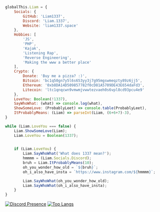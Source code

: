 ```js
globalThis.Liam = {
    Socials: {
        GitHub: 'Liam1337',
        Discord: 'Liam.1337',
        Website: 'liam1337.space'
    },
    Hobbies: [
        'JS',
        'PHP',
        'Kajak',
        'Listening Rap',
        'Reverse Engineering',
        'Making the www a better place'
    ],
    Crypto: {
        Donate: 'Buy me a pizza? :)',
        Bitcoin: 'bc1q50gn7y5l6s653yy3j7g95mgswmeqzty89z6jj5',
        Ethereum: '0xb8DA14D509857782f0cD81A5709DE43E654daFd3',
        Litecoin: 'ltc1qnqcwn9vmwmjvwwtezvaeh0s6vpl8cd93pcu4e9'
    },
    LoveYou: Boolean(!1337),
    SayWhoWhat: (what) => console.log(what),
    ShowSomeLove: (ProbablyLeet) => console.table(ProbablyLeet),
    ItProbablyMeans: (Liam) => parseInt(Liam, (6+6+7)-3),
}

while (Liam.LoveYou === false) {
    Liam.ShowSomeLove(Liam);
    Liam.LoveYou = Boolean(1337);
    

    if (Liam.LoveYou) {
        Liam.SayWhoWhat('What does 1337 mean?');
        hmmmm = (Liam.Socials.Discord);
        bruh = Liam.ItProbablyMeans(10);
        oh_you_wonder_how_old = `${bruh}`;
        oh_i_also_have_insta = `https://www.instagram.com/${hmmmm}`;

        Liam.SayWhoWhat(oh_you_wonder_how_old);
        Liam.SayWhoWhat(oh_i_also_have_insta);
    }
}
```
[![Discord Presence](https://lanyard-profile-readme.vercel.app/api/1023996690618929152)](https://discord.com/users/1023996690618929152)
[![Top Langs](https://github-readme-stats.vercel.app/api/top-langs/?username=Liam1337&layout=compact&theme=dark&count_private=true)](https://liam1337.space)
